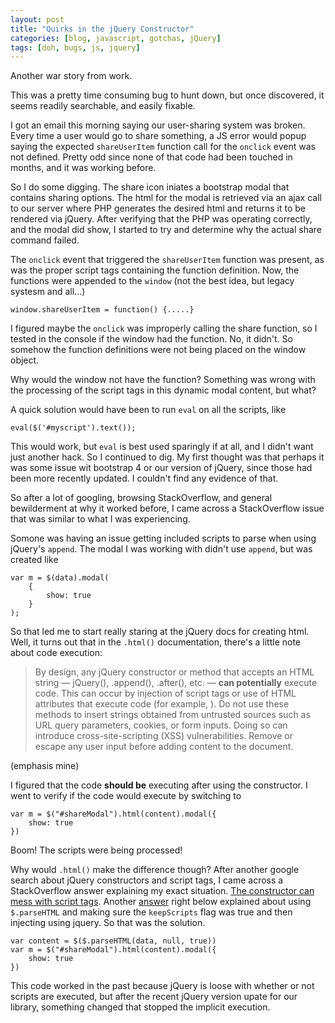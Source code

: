 ```yaml
---
layout: post
title: "Quirks in the jQuery Constructor"
categories: [blog, javascript, gotchas, jQuery]
tags: [doh, bugs, js, jquery]
---
```

Another war story from work.

This was a pretty time consuming bug to hunt down, but
once discovered, it seems readily searchable, and easily fixable. 

I got an email this morning saying our user-sharing system was broken. Every time a user would go to share something, a JS error would popup saying the expected `shareUserItem` function call for the `onclick` event was not defined. Pretty odd since none of that code had been touched in months, and it was working before.

So I do some digging. The share icon iniates a bootstrap modal that contains sharing options. The html for the modal is retrieved via an ajax call to our server where PHP generates the desired html and returns it to be rendered via jQuery. After verifying that the PHP was operating correctly, and the modal did show, I started to try and determine why the actual share command failed. 

The `onclick` event that triggered the `shareUserItem` function was present, as was the proper script tags containing the function definition. Now, the functions were appended to the `window` (not the best idea, but legacy systesm and all...)
```
window.shareUserItem = function() {.....}
```
I figured maybe the `onclick` was improperly calling the share function, so I tested in the console if the window had the function. No, it didn't. So somehow the function definitions were not being placed on the window object. 

Why would the window not have the function? Something was wrong with the processing of the script tags in this dynamic modal content, but what? 

A quick solution would have been to run `eval` on all the scripts, like
```
eval($('#myscript').text());
```
This would work, but `eval` is best used sparingly if at all, and I didn't want just another hack. So I continued to dig. My first thought was that perhaps it was some issue wit bootstrap 4 or our version of jQuery, since those had been more recently updated. I couldn't find any evidence of that. 

So after a lot of googling, browsing StackOverflow, and general bewilderment at why it worked before, I came across a StackOverflow issue that was similar to what I was experiencing. 

Somone was having an issue getting included scripts to parse when using jQuery's `append`. The modal I was working with didn't use `append`, but was created like
```
var m = $(data).modal(
    {
        show: true
    }
);
```
 So that led me to start really staring at the jQuery docs for creating html. Well, it turns out that in the `.html()` documentation, there's a little note about code execution:
>By design, any jQuery constructor or method that accepts an HTML string — jQuery(), .append(), .after(), etc. — **can potentially** execute code. This can occur by injection of script tags or use of HTML attributes that execute code (for example, <img onload="">). Do not use these methods to insert strings obtained from untrusted sources such as URL query parameters, cookies, or form inputs. Doing so can introduce cross-site-scripting (XSS) vulnerabilities. Remove or escape any user input before adding content to the document.

(emphasis mine)

I figured that the code **should be** executing after using the constructor. I went to verify if the code would execute by switching to 
```
var m = $("#shareModal").html(content).modal({
    show: true
})
```
Boom! The scripts were being processed! 

Why would `.html()` make the difference though? After another google search about jQuery constructors and script tags, I came across a StackOverflow answer explaining my exact situation. [The constructor can mess with script tags](https://stackoverflow.com/a/2699905). Another [answer](https://stackoverflow.com/a/19034133) right below explained about using `$.parseHTML` and making sure the `keepScripts` flag was true and then injecting using jquery. So that was the solution.
```
var content = $($.parseHTML(data, null, true))
var m = $("#shareModal").html(content).modal({
    show: true
})
```

This code worked in the past because jQuery is loose with whether or not scripts are executed, but after the recent jQuery version upate for our library, something changed that stopped the implicit execution.